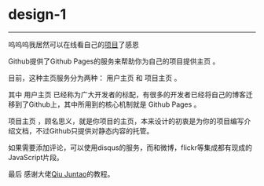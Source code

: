 # design-1

---
呜呜呜我居然可以在线看自己的[项目](https://blackrock33.github.io/design-1/find-realtor.html)了感恩


Github提供了Github Pages的服务来帮助你为自己的项目提供主页 。

目前，这种主页服务分为两种： 用户主页 和 项目主页 。

其中 用户主页 已经称为广大开发者的标配，有很多的开发者已经将自己的博客迁移到了Github上，其中所用到的核心机制就是 Github Pages 。

项目主页 ，顾名思义，就是你项目的主页，本来设计的初衷是为你的项目编写介绍文档，不过Github只提供对静态内容的托管。

如果需要添加评论，可以使用disqus的服务，而和微博，flickr等集成都有现成的JavaScript片段。

最后 感谢大佬[Qiu Juntao](https://github.com/abruzzi)的教程。